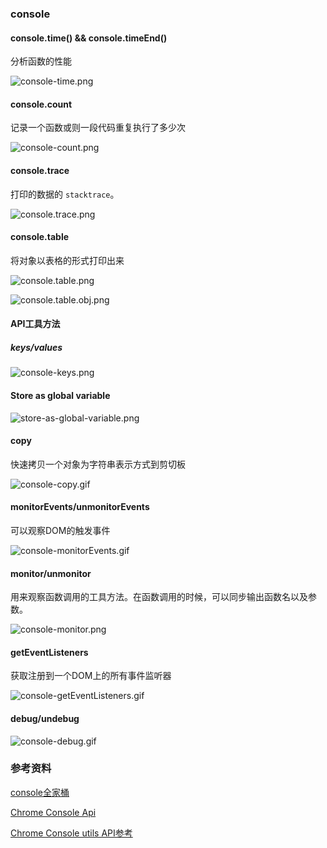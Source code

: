 ### console

#### console.time() && console.timeEnd()

分析函数的性能

![console-time.png](./images/console-time.png)

#### console.count

记录一个函数或则一段代码重复执行了多少次

![console-count.png](./images/console-count.png)

#### console.trace

打印的数据的 `stacktrace`。

![console.trace.png](./images/console.trace.png)

#### console.table

将对象以表格的形式打印出来

![console.table.png](./images/console.table.png)

![console.table.obj.png](./images/console.table.obj.png)

#### API工具方法

##### keys/values

![console-keys.png](./images/console-keys.png)

#### Store as global variable

![store-as-global-variable.png](./images/store-as-global-variable.png)

#### copy

快速拷贝一个对象为字符串表示方式到剪切板

![console-copy.gif](./images/console-copy.gif)

#### monitorEvents/unmonitorEvents

可以观察DOM的触发事件

![console-monitorEvents.gif](./images/console-monitorEvents.gif)

#### monitor/unmonitor

用来观察函数调用的工具方法。在函数调用的时候，可以同步输出函数名以及参数。

![console-monitor.png](./images/console-monitor.png)

#### getEventListeners

获取注册到一个DOM上的所有事件监听器

![console-getEventListeners.gif](./images/console-getEventListeners.gif)

#### debug/undebug

![console-debug.gif](./images/console-debug.gif)

### 参考资料

[console全家桶](./javascript/console/console-related-note.md)

[Chrome Console Api](https://developer.chrome.com/docs/devtools/console/api/)

[Chrome Console utils API参考](https://developer.chrome.com/docs/devtools/console/utilities/)

